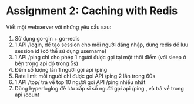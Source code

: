 # Assignment 2: Caching with Redis

Viết một webserver với những yêu cầu sau:

1. Sử dụng go-gin + go-redis
1. 1 API /login, để tạo session cho mỗi người đăng nhập, dùng redis để lưu session id (có thể sử dụng username)
1. 1 API /ping chỉ cho phép 1 người được gọi tại một thời điểm (với sleep ở bên trong api đó trong 5s)
1. Đếm số lượng lần 1 người gọi api /ping
1. Rate limit mỗi người chỉ được gọi API /ping 2 lần trong 60s
1. 1 API /top/ trả về top 10 người gọi API /ping nhiều nhất
1. Dùng hyperloglog để lưu xấp sỉ số người gọi api /ping , và trả về trong api /count